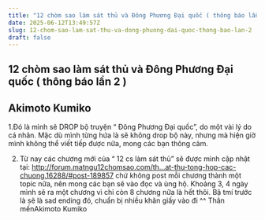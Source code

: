 ```yaml
---
title: "12 chòm sao làm sát thủ và Đông Phương Đại quốc ( thông báo lần 2  )"
date: 2025-06-12T13:49:57Z
slug: 12-chom-sao-lam-sat-thu-va-dong-phuong-dai-quoc-thong-bao-lan-2
draft: false
---
```


## 12 chòm sao làm sát thủ và Đông Phương Đại quốc ( thông báo lần 2  )

## Akimoto Kumiko

1.Đó là mình sẽ DROP bộ truyện “ Đông Phương Đại quốc”, do một vài lý do cá nhân. Mặc dù mình từng hứa là sẽ không drop bộ này, nhưng mà hiện giờ mình không thể viết tiếp được nữa, mong các bạn thông cảm.
 
 
2. Từ nay các chương mới của “ 12 cs làm sát thủ” sẽ được mình cập nhật tại: http://forum.matngu12chomsao.com/th...at-thu-tong-hop-cac-chuong.16288/#post-189857 chứ không post mỗi chương thành một topic nữa, nên mong các bạn sẽ vào đọc và ủng hộ. Khoảng 3, 4 ngày mình sẽ ra một chương vì chỉ còn 8 chương nữa là hết thôi. Bậ tmí trước là sẽ là sad ending đó, chuẩn bị nhiều khăn giấy vào đi ^^
Thân mếnAkimoto Kumiko